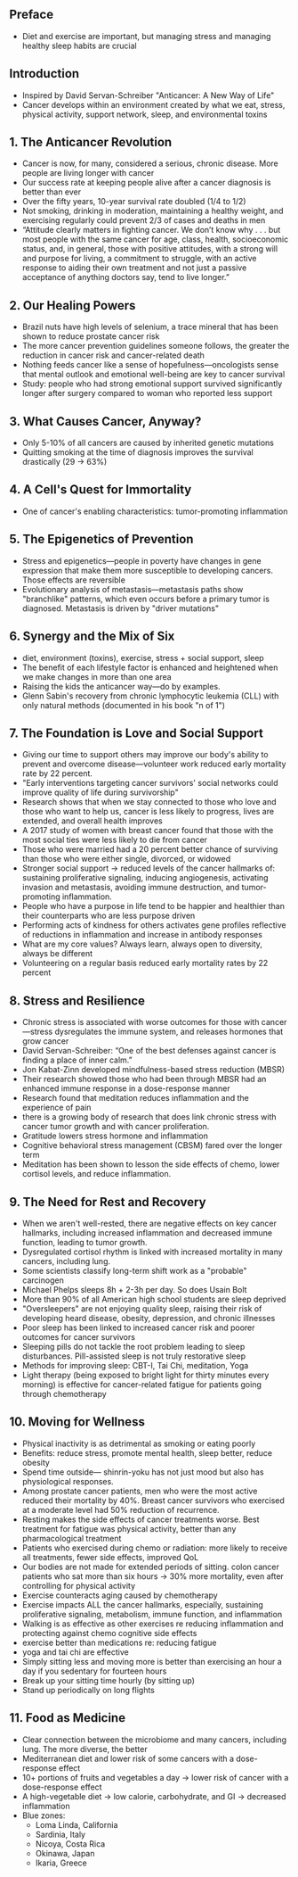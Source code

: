 ## Preface

* Diet and exercise are important, but managing stress and managing healthy sleep habits are crucial

## Introduction

* Inspired by David Servan-Schreiber "Anticancer: A New Way of Life" 
* Cancer develops within an environment created by what we eat, stress, physical activity, support network, sleep, and environmental toxins

## 1. The Anticancer Revolution

* Cancer is now, for many, considered a serious, chronic disease. More people are living longer with cancer
* Our success rate at keeping people alive after a cancer diagnosis is better than ever
* Over the fifty years, 10-year survival rate doubled (1/4 to 1/2)
* Not smoking, drinking in moderation, maintaining a healthy weight, and exercising regularly could prevent 2/3 of cases and deaths in men
* “Attitude clearly matters in fighting cancer. We don’t know why . . . but most people with the same cancer for age, class, health, socioeconomic status, and, in general, those with positive attitudes, with a strong will and purpose for living, a commitment to struggle, with an active response to aiding their own treatment and not just a passive acceptance of anything doctors say, tend to live longer.”

## 2. Our Healing Powers

* Brazil nuts have high levels of selenium, a trace mineral that has been shown to reduce prostate cancer risk
* The more cancer prevention guidelines someone follows, the greater the reduction in cancer risk and cancer-related death
* Nothing feeds cancer like a sense of hopefulness—oncologists sense that mental outlook and emotional well-being are key to cancer survival
* Study: people who had strong emotional support survived significantly longer after surgery compared to woman who reported less support

## 3. What Causes Cancer, Anyway?

* Only 5-10% of all cancers are caused by inherited genetic mutations
* Quitting smoking at the time of diagnosis improves the survival drastically (29 -> 63%)

## 4. A Cell's Quest for Immortality

* One of cancer's enabling characteristics: tumor-promoting inflammation

## 5. The Epigenetics of Prevention

* Stress and epigenetics—people in poverty have changes in gene expression that make them more susceptible to developing cancers. Those effects are reversible
* Evolutionary analysis of metastasis—metastasis paths show "branchlike" patterns, which even occurs before a primary tumor is diagnosed. Metastasis is driven by "driver mutations"

## 6. Synergy and the Mix of Six

* diet, environment (toxins), exercise, stress + social support, sleep
* The benefit of each lifestyle factor is enhanced and heightened when we make changes in more than one area
* Raising the kids the anticancer way—do by examples. 
* Glenn Sabin's recovery from chronic lymphocytic leukemia (CLL) with only natural methods (documented in his book "n of 1")

## 7. The Foundation is Love and Social Support

* Giving our time to support others may improve our body's ability to prevent and overcome disease—volunteer work reduced early mortality rate by 22 percent.
* "Early interventions targeting cancer survivors' social networks could improve quality of life during survivorship"
* Research shows that when we stay connected to those who love and those who want to help us, cancer is less likely to progress, lives are extended, and overall health improves
* A 2017 study of women with breast cancer found that those with the most social ties were less likely to die from cancer
* Those who were married had a 20 percent better chance of surviving than those who were either single, divorced, or widowed
* Stronger social support -> reduced levels of the cancer hallmarks of: sustaining proliferative signaling, inducing angiogenesis, activating invasion and metastasis, avoiding immune destruction, and tumor-promoting inflammation.
* People who have a purpose in life tend to be happier and healthier than their counterparts who are less purpose driven
* Performing acts of kindness for others activates gene profiles reflective of reductions in inflammation and increase in antibody responses
* What are my core values? Always learn, always open to diversity, always be different
* Volunteering on a regular basis reduced early mortality rates by 22 percent

## 8. Stress and Resilience
* Chronic stress is associated with worse outcomes for those with cancer—stress dysregulates the immune system, and releases hormones that grow cancer
* David Servan-Schreiber: “One of the best defenses against cancer is finding a place of inner calm.”
* Jon Kabat-Zinn developed mindfulness-based stress reduction (MBSR)
* Their research showed those who had been through MBSR had an enhanced immune response in a dose-response manner
* Research found that meditation reduces inflammation and the experience of pain
* there is a growing body of research that does link chronic stress with cancer tumor growth and with cancer proliferation.
* Gratitude lowers stress hormone and inflammation
* Cognitive behavioral stress management (CBSM) fared over the longer term
* Meditation has been shown to lesson the side effects of chemo, lower cortisol levels, and reduce inflammation.

## 9. The Need for Rest and Recovery

* When we aren't well-rested, there are negative effects on key cancer hallmarks, including increased inflammation and decreased immune function, leading to tumor growth. 
* Dysregulated cortisol rhythm is linked with increased mortality in many cancers, including lung.
* Some scientists classify long-term shift work as a "probable" carcinogen
* Michael Phelps sleeps 8h + 2-3h per day. So does Usain Bolt
* More than 90% of all American high school students are sleep deprived
* "Oversleepers" are not enjoying quality sleep, raising their risk of developing heard disease, obesity, depression, and chronic illnesses
* Poor sleep has been linked to increased cancer risk and poorer outcomes for cancer survivors
* Sleeping pills do not tackle the root problem leading to sleep disturbances. Pill-assisted sleep is not truly restorative sleep
* Methods for improving sleep: CBT-I, Tai Chi, meditation, Yoga
* Light therapy (being exposed to bright light for thirty minutes every morning) is effective for cancer-related fatigue for patients going through chemotherapy

## 10. Moving for Wellness

* Physical inactivity is as detrimental as smoking or eating poorly
* Benefits: reduce stress, promote mental health, sleep better, reduce obesity
* Spend time outside— shinrin-yoku has not just mood but also has physiological responses.
* Among prostate cancer patients, men who were the most active reduced their mortality by 40%. Breast cancer survivors who exercised at a moderate level had 50% reduction of recurrence.
* Resting makes the side effects of cancer treatments worse. Best treatment for fatigue was physical activity, better than any pharmacological treatment
* Patients who exercised during chemo or radiation: more likely to receive all treatments, fewer side effects, improved QoL
* Our bodies are not made for extended periods of sitting. colon cancer patients who sat more than six hours -> 30% more mortality, even after controlling for physical activity
* Exercise counteracts aging caused by chemotherapy
* Exercise impacts ALL the cancer hallmarks, especially, sustaining proliferative signaling, metabolism, immune function, and inflammation
* Walking is as effective as other exercises re reducing inflammation and protecting against chemo cognitive side effects
* exercise better than medications re: reducing fatigue
* yoga and tai chi are effective
* Simply sitting less and moving more is better than exercising an hour a day if you sedentary for fourteen hours
* Break up your sitting time hourly (by sitting up)
* Stand up periodically on long flights

## 11. Food as Medicine

* Clear connection between the microbiome and many cancers, including lung. The more diverse, the better
* Mediterranean diet and lower risk of some cancers with a dose-response effect
* 10+ portions of fruits and vegetables a day -> lower risk of cancer with a dose-response effect
* A high-vegetable diet -> low calorie, carbohydrate, and GI -> decreased inflammation
* Blue zones:
    * Loma Linda, California
    * Sardinia, Italy
    * Nicoya, Costa Rica
    * Okinawa, Japan
    * Ikaria, Greece
